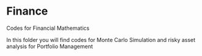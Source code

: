 # Finance
Codes for Financial Mathematics

In this folder you will find codes for Monte Carlo Simulation and risky asset analysis for Portfolio Management
